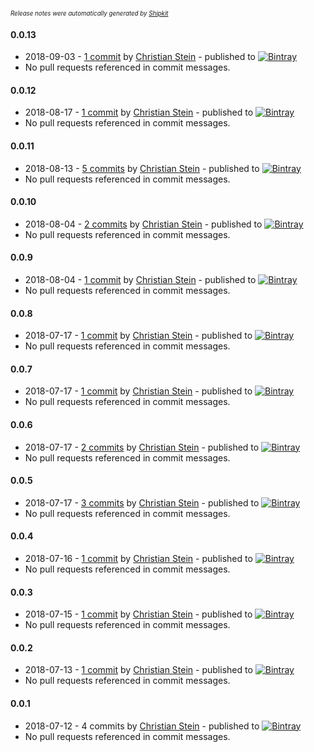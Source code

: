 <sup><sup>*Release notes were automatically generated by [Shipkit](http://shipkit.org/)*</sup></sup>

#### 0.0.13
 - 2018-09-03 - [1 commit](https://github.com/sormuras/brahms/compare/v0.0.12...v0.0.13) by [Christian Stein](https://github.com/sormuras) - published to [![Bintray](https://img.shields.io/badge/Bintray-0.0.13-green.svg)](https://bintray.com/sormuras/maven/brahms/0.0.13)
 - No pull requests referenced in commit messages.

#### 0.0.12
 - 2018-08-17 - [1 commit](https://github.com/sormuras/brahms/compare/v0.0.11...v0.0.12) by [Christian Stein](https://github.com/sormuras) - published to [![Bintray](https://img.shields.io/badge/Bintray-0.0.12-green.svg)](https://bintray.com/sormuras/maven/brahms/0.0.12)
 - No pull requests referenced in commit messages.

#### 0.0.11
 - 2018-08-13 - [5 commits](https://github.com/sormuras/brahms/compare/v0.0.10...v0.0.11) by [Christian Stein](https://github.com/sormuras) - published to [![Bintray](https://img.shields.io/badge/Bintray-0.0.11-green.svg)](https://bintray.com/sormuras/maven/brahms/0.0.11)
 - No pull requests referenced in commit messages.

#### 0.0.10
 - 2018-08-04 - [2 commits](https://github.com/sormuras/brahms/compare/v0.0.9...v0.0.10) by [Christian Stein](https://github.com/sormuras) - published to [![Bintray](https://img.shields.io/badge/Bintray-0.0.10-green.svg)](https://bintray.com/sormuras/maven/brahms/0.0.10)
 - No pull requests referenced in commit messages.

#### 0.0.9
 - 2018-08-04 - [1 commit](https://github.com/sormuras/brahms/compare/v0.0.8...v0.0.9) by [Christian Stein](https://github.com/sormuras) - published to [![Bintray](https://img.shields.io/badge/Bintray-0.0.9-green.svg)](https://bintray.com/sormuras/maven/brahms/0.0.9)
 - No pull requests referenced in commit messages.

#### 0.0.8
 - 2018-07-17 - [1 commit](https://github.com/sormuras/brahms/compare/v0.0.7...v0.0.8) by [Christian Stein](https://github.com/sormuras) - published to [![Bintray](https://img.shields.io/badge/Bintray-0.0.8-green.svg)](https://bintray.com/sormuras/maven/brahms/0.0.8)
 - No pull requests referenced in commit messages.

#### 0.0.7
 - 2018-07-17 - [1 commit](https://github.com/sormuras/brahms/compare/v0.0.6...v0.0.7) by [Christian Stein](https://github.com/sormuras) - published to [![Bintray](https://img.shields.io/badge/Bintray-0.0.7-green.svg)](https://bintray.com/sormuras/maven/brahms/0.0.7)
 - No pull requests referenced in commit messages.

#### 0.0.6
 - 2018-07-17 - [2 commits](https://github.com/sormuras/brahms/compare/v0.0.5...v0.0.6) by [Christian Stein](https://github.com/sormuras) - published to [![Bintray](https://img.shields.io/badge/Bintray-0.0.6-green.svg)](https://bintray.com/sormuras/maven/brahms/0.0.6)
 - No pull requests referenced in commit messages.

#### 0.0.5
 - 2018-07-17 - [3 commits](https://github.com/sormuras/brahms/compare/v0.0.4...v0.0.5) by [Christian Stein](https://github.com/sormuras) - published to [![Bintray](https://img.shields.io/badge/Bintray-0.0.5-green.svg)](https://bintray.com/sormuras/maven/brahms/0.0.5)
 - No pull requests referenced in commit messages.

#### 0.0.4
 - 2018-07-16 - [1 commit](https://github.com/sormuras/brahms/compare/v0.0.3...v0.0.4) by [Christian Stein](https://github.com/sormuras) - published to [![Bintray](https://img.shields.io/badge/Bintray-0.0.4-green.svg)](https://bintray.com/sormuras/maven/brahms/0.0.4)
 - No pull requests referenced in commit messages.

#### 0.0.3
 - 2018-07-15 - [1 commit](https://github.com/sormuras/brahms/compare/v0.0.2...v0.0.3) by [Christian Stein](https://github.com/sormuras) - published to [![Bintray](https://img.shields.io/badge/Bintray-0.0.3-green.svg)](https://bintray.com/sormuras/maven/brahms/0.0.3)
 - No pull requests referenced in commit messages.

#### 0.0.2
 - 2018-07-13 - [1 commit](https://github.com/sormuras/brahms/compare/v0.0.1...v0.0.2) by [Christian Stein](https://github.com/sormuras) - published to [![Bintray](https://img.shields.io/badge/Bintray-0.0.2-green.svg)](https://bintray.com/sormuras/maven/brahms/0.0.2)
 - No pull requests referenced in commit messages.

#### 0.0.1
 - 2018-07-12 - 4 commits by [Christian Stein](https://github.com/sormuras) - published to [![Bintray](https://img.shields.io/badge/Bintray-0.0.1-green.svg)](https://bintray.com/sormuras/maven/brahms/0.0.1)
 - No pull requests referenced in commit messages.

